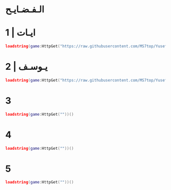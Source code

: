 # الـفـضـايـح

# 1 | ايـات

```lua
loadstring(game:HttpGet("https://raw.githubusercontent.com/MS7top/Yusef/refs/heads/main/i2att.txt"))()
```

# 2 | يـوسـف

```lua
loadstring(game:HttpGet("https://raw.githubusercontent.com/MS7top/Yusef/refs/heads/main/kidYusef.txt"))()
```

# 3

```lua
loadstring(game:HttpGet(""))()
```

# 4

```lua
loadstring(game:HttpGet(""))()
```

# 5

```lua
loadstring(game:HttpGet(""))()
```
